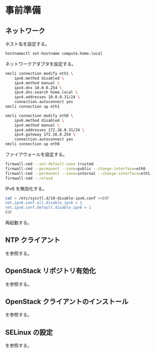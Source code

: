 # 事前準備

## ネットワーク

ホスト名を設定する。

```sh
hostnamectl set-hostname compute.home.local
```

ネットワークアダプタを設定する。

```sh
nmcli connection modify eth1 \
    ipv6.method disabled \
    ipv4.method manual \
    ipv4.dns 10.0.0.254 \
    ipv4.dns-search home.local \
    ipv4.addresses 10.0.0.31/24 \
    connection.autoconnect yes
nmcli connection up eth1

nmcli connection modify eth0 \
    ipv6.method disabled \
    ipv4.method manual \
    ipv4.addresses 172.16.0.31/24 \
    ipv4.gateway 172.16.0.254 \
    connection.autoconnect yes
nmcli connection up eth0
```

ファイアウォールを設定する。

```sh
firewall-cmd --set-default-zone trusted
firewall-cmd --permanent --zone=public --change-interface=eth0
firewall-cmd --permanent --zone=internal --change-interface=eth1
firewall-cmd --reload
```

IPv6 を無効化する。

```sh
cat > /etc/sysctl.d/10-disable-ipv6.conf <<EOF
net.ipv6.conf.all.disable_ipv6 = 1
net.ipv6.conf.default.disable_ipv6 = 1
EOF
```

再起動する。

## NTP クライアント

[](../appendix/time_sync.md) を参照する。

## OpenStack リポジトリ有効化

[](../appendix/repository_enable.md) を参照する。

## OpenStack クライアントのインストール

[](../appendix/os_client_install.md) を参照する。

## SELinux の設定

[](../appendix/os_selinux.md) を参照する。
